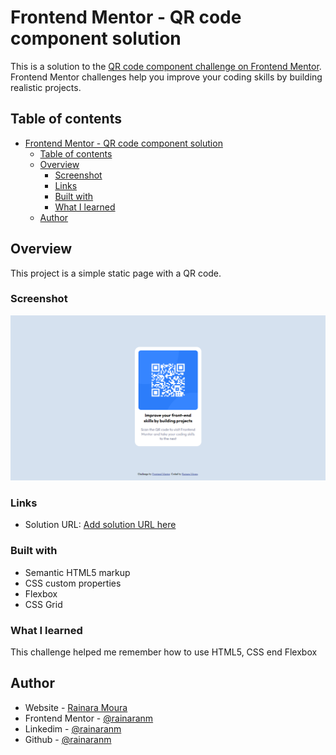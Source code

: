 # Frontend Mentor - QR code component solution

This is a solution to the [QR code component challenge on Frontend Mentor](https://www.frontendmentor.io/challenges/qr-code-component-iux_sIO_H). Frontend Mentor challenges help you improve your coding skills by building realistic projects. 

## Table of contents

- [Frontend Mentor - QR code component solution](#frontend-mentor---qr-code-component-solution)
  - [Table of contents](#table-of-contents)
  - [Overview](#overview)
    - [Screenshot](#screenshot)
    - [Links](#links)
    - [Built with](#built-with)
    - [What I learned](#what-i-learned)
  - [Author](#author)


## Overview
This project is a simple static page with a QR code.

### Screenshot

![](./screenshot.png)


### Links

- Solution URL: [Add solution URL here](https://your-solution-url.com)


### Built with

- Semantic HTML5 markup
- CSS custom properties
- Flexbox
- CSS Grid


### What I learned

This challenge helped me remember how to use HTML5, CSS end Flexbox


## Author

- Website - [Rainara Moura](https://rainaranm.github.io)
- Frontend Mentor - [@rainaranm](https://www.frontendmentor.io/profile/rainaranm)
- Linkedim - [@rainaranm](https://www.linkedin.com/in/rainaranm/)
- Github - [@rainaranm](https://github.com/rainaranm)
